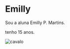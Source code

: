 # Emilly
Sou a aluna Emilly P. Martins.

tenho 15 anos.


![cavalo](https://media1.tenor.com/m/121RkGxcIOQAAAAC/horse-smile.gif)
